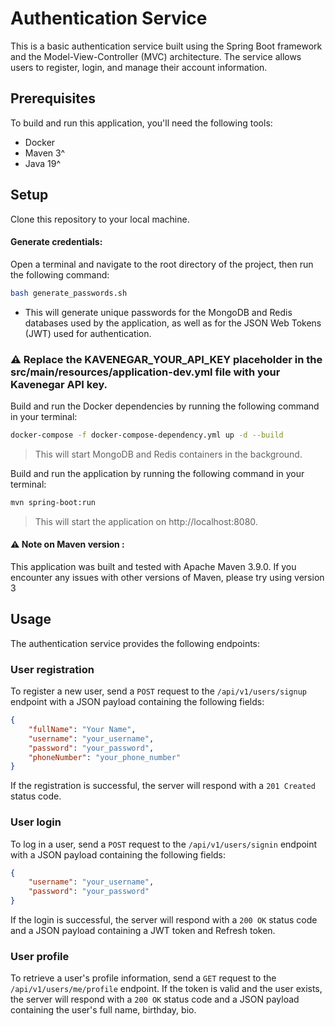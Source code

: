 # Authentication Service

This is a basic authentication service built using the Spring Boot framework and the Model-View-Controller (MVC) architecture. The service allows users to register, login, and manage their account information.  

## Prerequisites
To build and run this application, you'll need the following tools:
- Docker
- Maven 3^
- Java 19^

## Setup
Clone this repository to your local machine.

#### Generate credentials:
Open a terminal and navigate to the root directory of the project, then run the following command:
```bash
bash generate_passwords.sh
```

- This will generate unique passwords for the MongoDB and Redis databases used by the application, as well as for the JSON Web Tokens (JWT) used for authentication.

### ⚠️ Replace the KAVENEGAR_YOUR_API_KEY placeholder in the src/main/resources/application-dev.yml file with your Kavenegar API key.

Build and run the Docker dependencies by running the following command in your terminal:
```bash
docker-compose -f docker-compose-dependency.yml up -d --build
```
> This will start MongoDB and Redis containers in the background.

Build and run the application by running the following command in your terminal:
```bash
mvn spring-boot:run
```
> This will start the application on http://localhost:8080.

#### ⚠️ Note on Maven version :
This application was built and tested with Apache Maven 3.9.0. If you encounter any issues with other versions of Maven, please try using version 3

## Usage
The authentication service provides the following endpoints:

### User registration
To register a new user, send a `POST` request to the `/api/v1/users/signup` endpoint with a JSON payload containing the following fields:
```json
{     
	"fullName": "Your Name",     
	"username": "your_username",     
	"password": "your_password",     
	"phoneNumber": "your_phone_number" 
}
```
If the registration is successful, the server will respond with a `201 Created` status code.

### User login
To log in a user, send a `POST` request to the `/api/v1/users/signin` endpoint with a JSON payload containing the following fields:
```json 
{
	"username": "your_username",     
	"password": "your_password" 
}
```
If the login is successful, the server will respond with a `200 OK` status code and a JSON payload containing a JWT token and Refresh token.

### User profile
To retrieve a user's profile information, send a `GET` request to the `/api/v1/users/me/profile` endpoint.
If the token is valid and the user exists, the server will respond with a `200 OK` status code and a JSON payload containing the user's full name, birthday, bio.
